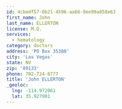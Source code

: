 ```yaml
---
id: 4cbedf57-0b21-4596-aa66-9ee99a858e63
first_name: John
last_name: ELLERTON
license: M.D.
services:
  - hematology
category: doctors
address: 'PO Box 35380'
city: 'Las Vegas'
state: NV
zip: '89133'
phone: 702-724-8777
title: 'John ELLERTON'
_geoloc:
  lng: -114.972061
  lat: 35.927901
---
```

